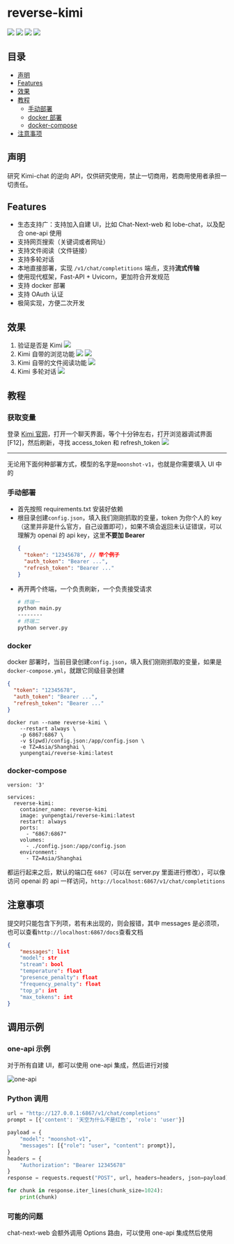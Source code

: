 # reverse-kimi

![](https://img.shields.io/github/license/sherlcok314159/reverse-kimi.svg)
![](https://img.shields.io/github/stars/sherlcok314159/reverse-kimi.svg)
![](https://img.shields.io/github/forks/sherlcok314159/reverse-kimi.svg)
![](https://img.shields.io/docker/pulls/yunpengtai/reverse-kimi.svg)

## 目录

- [声明](#声明)
- [Features](#Features)
- [效果](#效果)
- [教程](#教程)
  - [手动部署](#手动部署)
  - [docker 部署](#docker)
  - [docker-compose](#docker-compose)
- [注意事项](#注意事项)

## 声明

研究 Kimi-chat 的逆向 API，仅供研究使用，禁止一切商用，若商用使用者承担一切责任。

## Features

- 生态支持广：支持加入自建 UI，比如 Chat-Next-web 和 lobe-chat，以及配合 one-api 使用
- 支持网页搜索（关键词或者网址）
- 支持文件阅读（文件链接）
- 支持多轮对话
- 本地直接部署，实现 `/v1/chat/completitions` 端点，支持**流式传输**
- 使用现代框架，Fast-API + Uvicorn，更加符合开发规范
- 支持 docker 部署
- 支持 OAuth 认证
- 极简实现，方便二次开发

## 效果

1. 验证是否是 Kimi
   ![](images/who.png)
2. Kimi 自带的浏览功能
   ![](images/browse.png)
   ![](images/usa.png)
3. Kimi 自带的文件阅读功能
   ![](images/pdf.png)
4. Kimi 多轮对话
   ![](images/multi_turn.png)

## 教程

### 获取变量

登录 [Kimi 官网](https://kimi.moonshot.cn/chat/)，打开一个聊天界面，等个十分钟左右，打开浏览器调试界面[F12]，然后刷新，寻找 access_token 和 refresh_token
![](images/console.png)

---

无论用下面何种部署方式，模型的名字是`moonshot-v1`，也就是你需要填入 UI 中的

### 手动部署

- 首先按照 requirements.txt 安装好依赖
- 根目录创建`config.json`，填入我们刚刚抓取的变量，token 为你个人的 key（这里并非是什么官方，自己设置即可），如果不填会返回未认证错误，可以理解为 openai 的 api key，这里**不要加 Bearer**
  ```json
  {
    "token": "12345678", // 举个例子
    "auth_token": "Bearer ...",
    "refresh_token": "Bearer ..."
  }
  ```
- 再开两个终端，一个负责刷新，一个负责接受请求
  ```bash
  # 终端一
  python main.py
  --------
  # 终端二
  python server.py
  ```

### docker

docker 部署时，当前目录创建`config.json`，填入我们刚刚抓取的变量，如果是`docker-compose.yml`，就跟它同级目录创建

```json
{
  "token": "12345678",
  "auth_token": "Bearer ...",
  "refresh_token": "Bearer ..."
}
```

```
docker run --name reverse-kimi \
    --restart always \
    -p 6867:6867 \
    -v $(pwd)/config.json:/app/config.json \
    -e TZ=Asia/Shanghai \
    yunpengtai/reverse-kimi:latest
```

### docker-compose

```
version: '3'

services:
  reverse-kimi:
    container_name: reverse-kimi
    image: yunpengtai/reverse-kimi:latest
    restart: always
    ports:
      - "6867:6867"
    volumes:
      - ./config.json:/app/config.json
    environment:
      - TZ=Asia/Shanghai
```

都运行起来之后，默认的端口在 `6867`（可以在 server.py 里面进行修改），可以像访问 openai 的 api 一样访问，`http://localhost:6867/v1/chat/completitions`

## 注意事项

提交时只能包含下列项，若有未出现的，则会报错，其中 messages 是必须项，也可以查看`http://localhost:6867/docs`查看文档

```json
{
    "messages": list
    "model": str
    "stream": bool
    "temperature": float
    "presence_penalty": float
    "frequency_penalty": float
    "top_p": int
    "max_tokens": int
}
```

## 调用示例

### one-api 示例

对于所有自建 UI，都可以使用 one-api 集成，然后进行对接

![one-api](./images/one-api.png)

### Python 调用

```python
url = "http://127.0.0.1:6867/v1/chat/completions"
prompt = [{'content': '天空为什么不是红色', 'role': 'user'}]

payload = {
    "model": "moonshot-v1",
    "messages": [{"role": "user", "content": prompt}],
}
headers = {
    "Authorization": "Bearer 12345678"
}
response = requests.request("POST", url, headers=headers, json=payload)

for chunk in response.iter_lines(chunk_size=1024):
    print(chunk)
```

### 可能的问题

chat-next-web 会额外调用 Options 路由，可以使用 one-api 集成然后使用